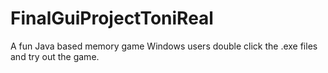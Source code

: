 # FinalGuiProjectToniReal
A fun Java based memory game
Windows users double click the .exe files and try out the game.
